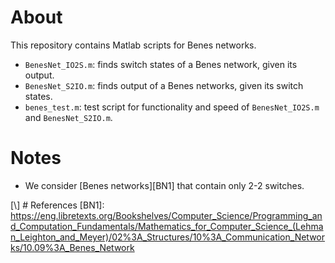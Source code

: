 # About
This repository contains Matlab scripts for Benes networks.
- `BenesNet_IO2S.m`: finds switch states of a Benes network, given its output.
- `BenesNet_S2IO.m`: finds output of a Benes networks, given its switch states.
- `benes_test.m`: test script for functionality and speed of `BenesNet_IO2S.m` and `BenesNet_S2IO.m`.

# Notes
- We consider [Benes networks][BN1] that contain only 2-2 switches.

[\\] # References
[BN1]: <https://eng.libretexts.org/Bookshelves/Computer_Science/Programming_and_Computation_Fundamentals/Mathematics_for_Computer_Science_(Lehman_Leighton_and_Meyer)/02%3A_Structures/10%3A_Communication_Networks/10.09%3A_Benes_Network>
